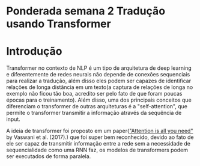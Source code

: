 # Ponderada semana 2  Tradução usando Transformer

# Introdução
Transformer no contexto de NLP é um tipo de arquitetura de deep learning e diferentemente de redes neurais não depende de conexões sequenciais para realizar a tradução, além disso eles podem ser capazes de identificar relações de longa distância em um texto(a captura de relações de longa no exemplo não ficou tão boa, acredito ser pelo fato de que foram poucas épocas para o treinamento). Além disso, uma dos principais conceitos que diferenciam o transformer de outras arquiteturas é a "self-attention", que permite o transformer transmitir a informação através da sequência de input.

A ideia de transformer foi proposto em um paper(["Attention is all you need"](https://arxiv.org/abs/1706.03762) by Vaswani et al. (2017).) que foi super bem reconhecido, devido ao fato de ele ser capaz de transmitir informação entre a rede sem a necessidade de sequencialidade como uma RNN faz, os modelos de transformers podem ser executados de forma paralela.